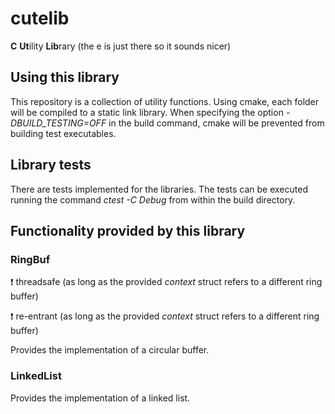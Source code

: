 # cutelib
**C** **Ut**ility **Lib**rary (the e is just there so it sounds nicer)

## Using this library
This repository is a collection of utility functions. Using cmake, each folder will be compiled to a static link library.
When specifying the option *-DBUILD_TESTING=OFF* in the build command, cmake will be prevented from building test executables.

## Library tests
There are tests implemented for the libraries. The tests can be executed running the command *ctest -C Debug* from within the build directory.

## Functionality provided by this library

### RingBuf
:exclamation: threadsafe (as long as the provided *context* struct refers to a different ring buffer)

:exclamation: re-entrant (as long as the provided *context* struct refers to a different ring buffer)

Provides the implementation of a circular buffer.

### LinkedList
Provides the implementation of a linked list.

<!-- TODO:
 Add the description of other library components here.
 Use :white_check_mark: for guaranteed properties
 Use :exclamation: for usage dependent properties
 Use :x: for not guaranteed properties -->

